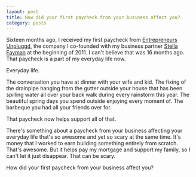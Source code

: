 ```yaml
---
layout: post
title: How did your first paycheck from your business affect you?
category: posts
---
```


Sixteen months ago, I received my first paycheck from <a href="http://entrepreneursunpluggd.com">Entrepreneurs Unpluggd</a>, the company I co-founded with my business partner <a href="http://startupstella.com">Stella Fayman</a> at the beginning of 2011. I can't believe that was 16 months ago. That paycheck is a part of my everyday life now.

Everyday life.

The conversation you have at dinner with your wife and kid. The fixing of the drainpipe hanging from the gutter outside your house that has been spilling water all over your back walk during every rainstorm this year. The beautiful spring days you spend outside enjoying every moment of. The barbeque you had all your friends over for.

That paycheck now helps support all of that.

There's something about a paycheck from your business affecting your everyday life that's so awesome and yet so scary at the same time. It's money that I worked to earn building something entirely from scratch. That's awesome. But it helps pay my mortgage and support my family, so I can't let it just disappear. That can be scary.


How did your first paycheck from your business affect you?

